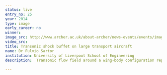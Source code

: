 ```yaml
---
status: live
entry_no: 25
year: 2014
type: image 
early_career: no 
winner: 
image_src: http://www.archer.ac.uk/about-archer/news-events/events/image-comp/gallery-2014/25_Entry_800.jpg
video_src: 
title: Transonic shock buffet on large transport aircraft
name: Dr Fulvio Sartor
institution: University of Liverpool School of Engineering
description:  Transonic flow field around a wing-body configuration representative of a large transport aircraft at flight conditions. The image is a snapshot of an unsteady computational fluid dynamics simulation run on ARCHER.<br><br>The aircraft surface is coloured by the air pressure. The slices on the wings indicate the velocity field in the supersonic zone of the flow. The slices in the wake represent the turbulent air generated by the separated flow due to the shock wave interacting with the boundary layer. Streamlines coloured by the velocity magnitude give an idea of the flow direction around the aircraft.
  
---
```

